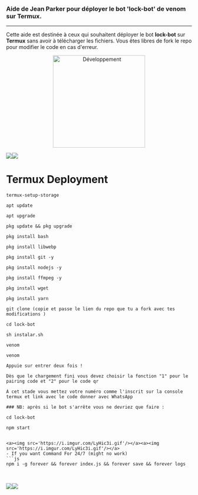 ### Aide de Jean Parker pour déployer le bot 'lock-bot' de venom sur Termux.

---

Cette aide est destinée à ceux qui souhaitent déployer le bot **lock-bot** sur **Termux**  sans avoir à télécharger les fichiers. Vous êtes libres de fork le repo pour modifier le code en cas d'erreur.

<p align="center">
<img alt="Développement" width="250" src="https://media2.giphy.com/media/W9tBvzTXkQopi/giphy.gif?cid=6c09b952xu6syi1fyqfyc04wcfk0qvqe8fd7sop136zxfjyn&ep=v1_internal_gif_by_id&rid=giphy.gif&ct=g" /> 
</p>

<a><img src='https://i.imgur.com/LyHic3i.gif'/></a><a><img src='https://i.imgur.com/LyHic3i.gif'/></a>


# Termux Deployment
```
termux-setup-storage
```
```
apt update
```
```
apt upgrade
```
```
pkg update && pkg upgrade
```
```
pkg install bash
```
```
pkg install libwebp
```
```
pkg install git -y
```
```
pkg install nodejs -y
```
```
pkg install ffmpeg -y 
```
```
pkg install wget
```
```
pkg install yarn
```
```
git clone (copie et passe le lien du repo que tu a fork avec tes modifications ) 
```
```
cd lock-bot
```
```
sh instalar.sh
```
```
venom
```
```
venom
```
```
Appuie sur entrer deux fois !
```
```
Dès que le chargement fini vous devez choisir la fonction "1" pour le pairing code et "2" pour le code qr
```
```
À cet stade vous mettez votre numéro comme l'inscrit sur la console termux et link avec le code donner avec WhatsApp
```
```
### NB: après si le bot s'arrête vous ne devriez que faire :
```
```
cd lock-bot
```
```
npm start


<a><img src='https://i.imgur.com/LyHic3i.gif'/></a><a><img src='https://i.imgur.com/LyHic3i.gif'/></a>
- If you want Command For 24/7 (might no work) 
```js
npm i -g forever && forever index.js && forever save && forever logs
```
<br>

<a><img src='https://i.imgur.com/LyHic3i.gif'/></a><a><img src='https://i.imgur.com/LyHic3i.gif'/></a>
<br>
